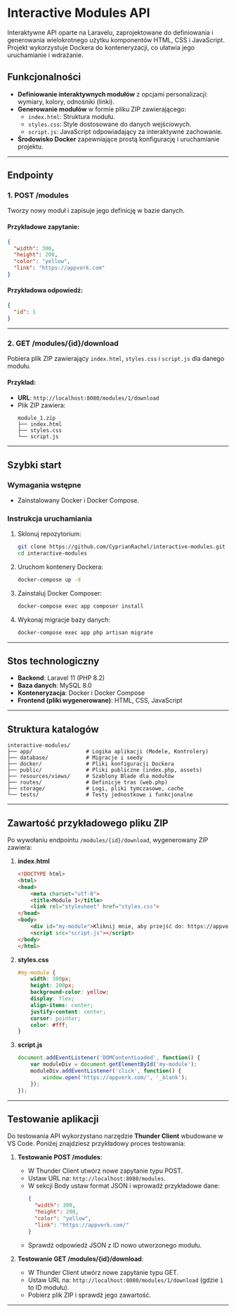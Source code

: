 # Interactive Modules API

Interaktywne API oparte na Laravelu, zaprojektowane do definiowania i generowania wielokrotnego użytku komponentów HTML, CSS i JavaScript. Projekt wykorzystuje Dockera do konteneryzacji, co ułatwia jego uruchamianie i wdrażanie.

## Funkcjonalności

- **Definiowanie interaktywnych modułów** z opcjami personalizacji: wymiary, kolory, odnośniki (linki).
- **Generowanie modułów** w formie pliku ZIP zawierającego:
  - `index.html`: Struktura modułu.
  - `styles.css`: Style dostosowane do danych wejściowych.
  - `script.js`: JavaScript odpowiadający za interaktywne zachowanie.
- **Środowisko Docker** zapewniające prostą konfigurację i uruchamianie projektu.

---

## Endpointy

### 1. **POST /modules**
Tworzy nowy moduł i zapisuje jego definicję w bazie danych.

#### Przykładowe zapytanie:
```json
{
  "width": 300,
  "height": 200,
  "color": "yellow",
  "link": "https://appverk.com"
}
```

#### Przykładowa odpowiedź:
```json
{
  "id": 1
}
```

---

### 2. **GET /modules/{id}/download**
Pobiera plik ZIP zawierający `index.html`, `styles.css` i `script.js` dla danego modułu.

#### Przykład:
- **URL**: `http://localhost:8080/modules/1/download`
- Plik ZIP zawiera:
  ```
  module_1.zip
  ├── index.html
  ├── styles.css
  └── script.js
  ```

---

## Szybki start

### Wymagania wstępne
- Zainstalowany Docker i Docker Compose.

### Instrukcja uruchamiania

1. Sklonuj repozytorium:
   ```bash
   git clone https://github.com/CyprianRachel/interactive-modules.git
   cd interactive-modules
   ```

2. Uruchom kontenery Dockera:
   ```bash
   docker-compose up -d
   ```

3. Zainstaluj Docker Composer:
   ```bash
   docker-compose exec app composer install
   ```

4. Wykonaj migracje bazy danych:
   ```bash
   docker-compose exec app php artisan migrate
   ```

---

## Stos technologiczny

- **Backend**: Laravel 11 (PHP 8.2)
- **Baza danych**: MySQL 8.0
- **Konteneryzacja**: Docker i Docker Compose
- **Frontend (pliki wygenerowane)**: HTML, CSS, JavaScript

---

## Struktura katalogów

```plaintext
interactive-modules/
├── app/                 # Logika aplikacji (Modele, Kontrolery)
├── database/            # Migracje i seedy
├── docker/              # Pliki konfiguracji Dockera
├── public/              # Pliki publiczne (index.php, assets)
├── resources/views/     # Szablony Blade dla modułów
├── routes/              # Definicje tras (web.php)
├── storage/             # Logi, pliki tymczasowe, cache
└── tests/               # Testy jednostkowe i funkcjonalne
```

---

## Zawartość przykładowego pliku ZIP

Po wywołaniu endpointu `/modules/{id}/download`, wygenerowany ZIP zawiera:

1. **index.html**
   ```html
   <!DOCTYPE html>
   <html>
   <head>
       <meta charset="utf-8">
       <title>Module 1</title>
       <link rel="stylesheet" href="styles.css">
   </head>
   <body>
       <div id="my-module">Kliknij mnie, aby przejść do: https://appverk.com/</div>
       <script src="script.js"></script>
   </body>
   </html>
   ```

2. **styles.css**
   ```css
   #my-module {
       width: 300px;
       height: 200px;
       background-color: yellow;
       display: flex;
       align-items: center;
       justify-content: center;
       cursor: pointer;
       color: #fff;
   }
   ```

3. **script.js**
   ```javascript
   document.addEventListener('DOMContentLoaded', function() {
       var moduleDiv = document.getElementById('my-module');
       moduleDiv.addEventListener('click', function() {
           window.open('https://appverk.com/', '_blank');
       });
   });
   ```

---

## Testowanie aplikacji

Do testowania API wykorzystano narzędzie **Thunder Client** wbudowane w VS Code. Poniżej znajdziesz przykładowy proces testowania:

1. **Testowanie POST /modules**:
   - W Thunder Client utwórz nowe zapytanie typu POST.
   - Ustaw URL na: `http://localhost:8080/modules`.
   - W sekcji Body ustaw format JSON i wprowadź przykładowe dane:
     ```json
     {
       "width": 300,
       "height": 200,
       "color": "yellow",
       "link": "https://appverk.com/"
     }
     ```
   - Sprawdź odpowiedź JSON z ID nowo utworzonego modułu.

2. **Testowanie GET /modules/{id}/download**:
   - W Thunder Client utwórz nowe zapytanie typu GET.
   - Ustaw URL na: `http://localhost:8080/modules/1/download` (gdzie `1` to ID modułu).
   - Pobierz plik ZIP i sprawdź jego zawartość.

---

